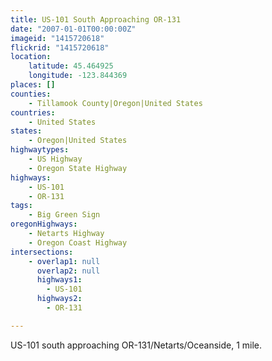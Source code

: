 ```yaml
---
title: US-101 South Approaching OR-131
date: "2007-01-01T00:00:00Z"
imageid: "1415720618"
flickrid: "1415720618"
location:
    latitude: 45.464925
    longitude: -123.844369
places: []
counties:
    - Tillamook County|Oregon|United States
countries:
    - United States
states:
    - Oregon|United States
highwaytypes:
    - US Highway
    - Oregon State Highway
highways:
    - US-101
    - OR-131
tags:
    - Big Green Sign
oregonHighways:
    - Netarts Highway
    - Oregon Coast Highway
intersections:
    - overlap1: null
      overlap2: null
      highways1:
        - US-101
      highways2:
        - OR-131

---
```

US-101 south approaching OR-131/Netarts/Oceanside, 1 mile.